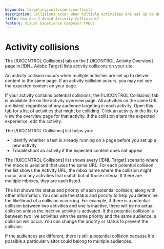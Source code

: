```yaml
---
keywords: targeting;collisions;conflicts
description: Collisions occur when multiple activities are set up to deliver content to the same page. Learn how to avoid collisions when using Adobe Target.
title: How Can I Avoid Activity Collisions?
feature: Visual Experience Composer (VEC)
---
```


# Activity collisions

The [!UICONTROL Collisions] tab on the [!UICONTROL Activity Overview] page in [!DNL Adobe Target] lists activity collisions on your site.

An activity collision occurs when multiple activities are set up to deliver content to the same page. If an activity collision occurs, you may not see the expected content on your page.

If your activity contains potential collisions, the [!UICONTROL Collisions] tab is available the on the activity overview page. All activities on the same URL are listed, regardless of any audience targeting in each activity. Open this tab for a list of activities that might be colliding. Click an activity in the list to view the overview page for that activity. If the collision alters the expected experience, edit the activity.

The [!UICONTROL Collisions] list helps you:

* Identify whether a test is already running on a page before you set up a new activity 
* Troubleshoot an activity if the expected content does not appear

The [!UICONTROL Collisions] list shows every [!DNL Target] scenario where the mbox is used and that uses the same URL. For each potential collision, the list shows the Activity URL, the mbox name where the collision might occur, and any activities that match bot of those criteria. If there are multiple mboxes, they are each listed.

The list shows the status and priority of each potential collision, along with other information. You can use the status and priority to help you determine the likelihood of a collision occurring. For example, if there is a potential collision between two activities and one is inactive, there will be no actual collision unless the inactive activity is activated. If the potential collision is between two live activities with the same priority and the same audience, a collision will occur. You can change the priority or status to prevent the collision.

If the audiences are different, there is still a potential collision because it's possible a particular visitor could belong to multiple audiences. 
